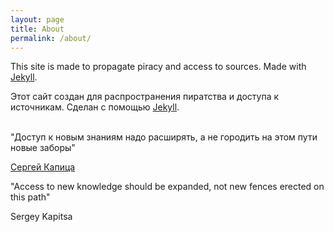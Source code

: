 ```yaml
---
layout: page
title: About
permalink: /about/
---
```


This site is made to propagate piracy and access to sources. Made with [Jekyll](/en/jekyll).

Этот сайт создан для распространения пиратства и доступа к источникам. Cделан с помощью [Jekyll](/ru/jekyll).
<br><br>

"Доступ к новым знаниям надо расширять, а не городить на этом пути новые заборы"

[Сергей Капица](/2023/09/22/kapitsa-intellectual-property.html)

"Access to new knowledge should be expanded, not new fences erected on this path"

Sergey Kapitsa